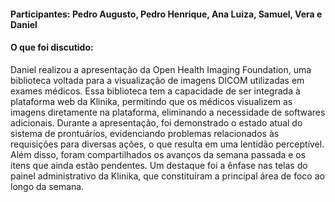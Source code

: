 #### Participantes: Pedro Augusto, Pedro Henrique, Ana Luiza, Samuel, Vera e Daniel
#### O que foi discutido: 
Daniel realizou a apresentação da Open Health Imaging Foundation, uma biblioteca voltada para a visualização de imagens DICOM utilizadas em exames médicos. Essa biblioteca tem a capacidade de ser integrada à plataforma web da Klinika, permitindo que os médicos visualizem as imagens diretamente na plataforma, eliminando a necessidade de softwares adicionais.
Durante a apresentação, foi demonstrado o estado atual do sistema de prontuários, evidenciando problemas relacionados às requisições para diversas ações, o que resulta em uma lentidão perceptível.
Além disso, foram compartilhados os avanços da semana passada e os itens que ainda estão pendentes. Um destaque foi a ênfase nas telas do painel administrativo da Klinika, que constituíram a principal área de foco ao longo da semana.
